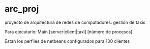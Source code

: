 # arc_proj
proyecto de arquitectura de redes de computadores: gestión de taxis

Para ejecutarlo:
    Main [server|client|taxi] [número de procesos]

Estan los perfiles de netbeans configurados para 100 clientes

